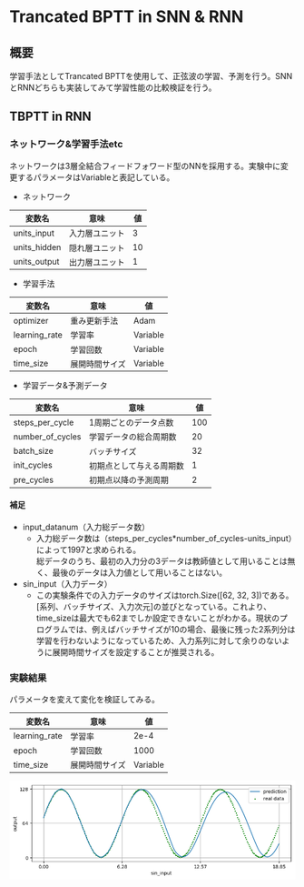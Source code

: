 # Trancated BPTT in SNN & RNN

## 概要
学習手法としてTrancated BPTTを使用して、正弦波の学習、予測を行う。SNNとRNNどちらも実装してみて学習性能の比較検証を行う。

## TBPTT in RNN
### ネットワーク&学習手法etc
ネットワークは3層全結合フィードフォワード型のNNを採用する。実験中に変更するパラメータはVariableと表記している。

- ネットワーク

|変数名|意味|値|
|---|---|---|
|units_input|入力層ユニット|3|
|units_hidden|隠れ層ユニット|10|
|units_output|出力層ユニット|1|

- 学習手法

|変数名|意味|値|
|---|---|---|
|optimizer|重み更新手法|Adam|
|learning_rate|学習率|Variable|
|epoch|学習回数|Variable|
|time_size|展開時間サイズ|Variable|

- 学習データ&予測データ

|変数名|意味|値|
|---|---|---|
|steps_per_cycle|1周期ごとのデータ点数|100|
|number_of_cycles|学習データの総合周期数|20|
|batch_size|バッチサイズ|32|
|init_cycles|初期点として与える周期数|1|
|pre_cycles|初期点以降の予測周期|2|

#### 補足
- input_datanum（入力総データ数）
  - 入力総データ数は（steps_per_cycles*number_of_cycles-units_input）によって1997と求められる。</br>
  総データのうち、最初の入力分の3データは教師値として用いることは無く、最後のデータは入力値として用いることはない。
- sin_input（入力データ）
  - この実験条件での入力データのサイズはtorch.Size([62, 32, 3])である。[系列、バッチサイズ、入力次元]の並びとなっている。これより、time_sizeは最大でも62までしか設定できないことがわかる。現状のプログラムでは、例えばバッチサイズが10の場合、最後に残った2系列分は学習を行わないようになっているため、入力系列に対して余りのないように展開時間サイズを設定することが推奨される。

### 実験結果

パラメータを変えて変化を検証してみる。

|変数名|意味|値|
|---|---|---|
|learning_rate|学習率|2e-4|
|epoch|学習回数|1000|
|time_size|展開時間サイズ|Variable|

<div align="center">
<img src="https://github.com/Ry-Kurihara/spytorch/blob/images/1e-3.png" alt="autogradの計算グラフ" title="autogradの計算グラフ">
</div>

